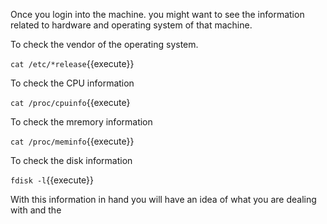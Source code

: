 
Once you login into the machine. you might want to see the information related to hardware and operating system of that machine.

To check the vendor of the operating system.

`cat /etc/*release`{{execute}} 

To check the CPU information

`cat /proc/cpuinfo`{{execute}

To check the mremory information 

`cat /proc/meminfo`{{execute}}

To check the disk information

`fdisk -l`{{execute}}

With this information in hand you will have an idea of what you are dealing with and the 